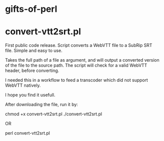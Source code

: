 # gifts-of-perl

# convert-vtt2srt.pl
First public code release. Script converts a WebVTT file to a SubRip SRT file.
Simple and easy to use. 

Takes the full path of a file as argument, and will output a converted version
of the file to the source path. The script will check for a valid WebVTT header, before
converting.

I needed this in a workflow to feed a transcoder which did not support WebVTT natively.

I hope you find it usefull.

After downloading the file, run it by:

chmod +x convert-vtt2srt.pl
./convert-vtt2srt.pl <filename>

OR

perl convert-vtt2srt.pl <filename>
